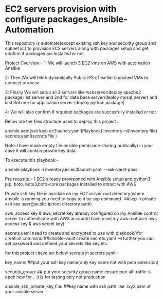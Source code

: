 # EC2 servers provision with configure packages_Ansible-Automation
This repository is automate(except existing ssh key and security group and subnet id ) to provision EC2 servers along with packages setup and get confirm if packages are installed or not 

Project Overview:-
1: We will launch 3 EC2 vms on AWS with automation Ansible

2: Then We will fetch dynamically Public IPS of earlier launched VMs to connect purpose

3: Finally We will setup all 3 servers like webserver(deploy apache2 package) 1st server and 2nd for data base server(deploy mysql_server) and last 3rd one for application server (deploy python package)

4: We will also confirm if required packages are succesfully installed or not 


Below are the files structure used to deploy this project .

ansible.pem(ssh key)  ec2launch.yaml(Playbook)  inventory.ini(Inventory file)  secrets.yaml(secrets file )

Note-I have made empty file ansible.pem(since sharing publically) in your case it will contain private key data


To execute this playbook:-

ansible-playbook  -i inventory.ini ec2launch.yaml --ask-vault-pass

Pre requsite:-
1 EC2 already provisioned with Ansible setup and python3-pip, boto, boto3,boto-core packages installed to intract with AWS

Private ssh key file is availbile on my EC2 server root directory(where ansbile is running you need to copy to it by scp command-
##scp -i private ssh key user@public ip:root directory path) 

aws_access key & aws_secret key already configured on my Ansible control server to authenticate with AWS account(I have used my aws root user aws access key & aws secret key)

secrets.yaml need to create and encrypted to use with playbook//for creation command
##ansible-vault create secrets.yaml ==>further you can set password and defined your secrets like key,etc.

for this project i have set below secrets in secrets.yaml:-




key_name: ##put your ssh key name(only key name not with pem extension)

security_group: ## put your security group name ensure port all traffic is open now for .. it is for testing only not production

ansible_ssh_private_key_file: ##key name with ssh path like ./xyz.pem of your ansible server






